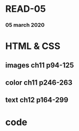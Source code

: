 # READ-05
### 05 march 2020

# HTML & CSS
## images ch11 p94-125

## color ch11 p246-263

## text ch12 p164-299

# code